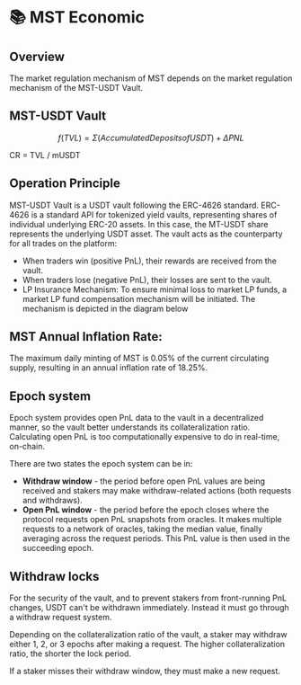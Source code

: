 # 📚 MST Economic

## Overview

The market regulation mechanism of MST depends on the market regulation mechanism of the MST-USDT Vault.



## MST-USDT Vault&#x20;

$$f(TVL) = Σ(Accumulated Deposits of USDT) + ΔPNL$$

CR = TVL / mUSDT





## Operation Principle

MST-USDT Vault is a USDT vault following the ERC-4626 standard. ERC-4626 is a standard API   for tokenized yield vaults, representing shares of individual underlying ERC-20 assets. In this case, the MT-USDT share represents the underlying USDT asset. The vault acts as the counterparty for all trades on the platform:

* When traders win (positive PnL), their rewards are received from the vault.
* When traders lose (negative PnL), their losses are sent to the vault.
* LP Insurance Mechanism: To ensure minimal loss to market LP funds, a market LP fund compensation mechanism will be initiated. The mechanism is depicted in the diagram below



## MST Annual Inflation Rate:&#x20;

The maximum daily minting of MST is 0.05% of the current circulating supply, resulting in an annual inflation rate of 18.25%.



## Epoch system

Epoch system provides open PnL data to the vault in a decentralized manner, so the vault better understands its collateralization ratio. Calculating open PnL is too computationally expensive to do in real-time, on-chain.&#x20;

There are two states the epoch system can be in:

* **Withdraw window** - the period before open PnL values are being received and stakers may make withdraw-related actions (both requests and withdraws).
* **Open PnL window** - the period before the epoch closes where the protocol requests open PnL snapshots from oracles. It makes multiple requests to a network of oracles, taking the median value, finally averaging across the request periods. This PnL value is then used in the succeeding epoch.



## Withdraw locks

For the security of the vault, and to prevent stakers from front-running PnL changes, USDT can't be withdrawn immediately. Instead it must go through a withdraw request system.

Depending on the collateralization ratio of the vault, a staker may withdraw either 1, 2, or 3 epochs after making a request. The higher collateralization ratio, the shorter the lock period.

If a staker misses their withdraw window, they must make a new request.
